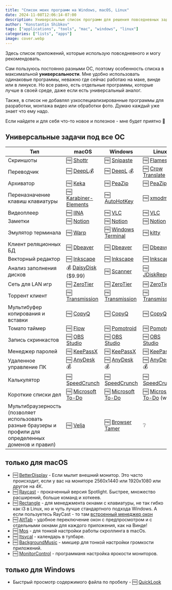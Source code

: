 ```yaml
---
title: "Список моих программ на Windows, macOS, Linux"
date: 2024-11-08T12:06:14-07:00
description: Универсальные список программ для решения повседневных задач
author: "Konstantin Shibkov"
tags: ["applications", "tools", "mac", "windows", "linux"]
categories: ["lists", "apps"]
image: cover.webp
---
```


Здесь список приложений, которые использую повседневного и могу
рекомендовать.

Сам пользуюсь постоянно разными ОС, поэтому особенность списка в
максимальной **универсальности**. Мне удобно использовать одинаковые программы,
неважно где сейчас работаю на маке, винде или в линуксе. Но все равно, есть
отдельные программы, которые лучше в своей среде, даже если есть универсальный
аналог.

Также, в список не добавлял узкоспециализированные программы для разработки,
монтажа видео или обработки фото. Думаю каждый уже знает что ему надо.

Если найдете и для себя что-то новое и полезное - мне будет приятно 🙂

## Универсальные задачи под все ОС

| Тип                               | macOS                                                        | Windows                                                                                     | Linux                                                                                              |
| --------------------------------- | -------------------------------------------------------------------------- | ------------------------------------------------------------------------------------------- | -------------------------------------------------------------------------------------------------- |
| Скриншоты                         | 🆓 [Shottr](https://shottr.cc/)                                             | 🆓 [Snipaste](https://www.snipaste.com/)                                                     | 🆓 [Flameshot](https://flameshot.org/)                                                              |
| Переводчик                        | 🆓 [DeepL](https://www.deepl.com/translator)💰                               | 🆓 [DeepL](https://www.deepl.com/translator) 💰                                               | 🆓 [Crow Translate](https://crow-translate.github.io/)                                              |
| Архиватор                         | 🆓 [Keka](https://www.keka.io/)                                             | 🆓 [PeaZip](https://peazip.github.io/)                                                       | 🆓 [PeaZip](https://peazip.github.io/)                                                              |
| Переназначение клавиш клавиатуры  | 🆓 [Karabiner-Elements](https://karabiner-elements.pqrs.org/)               | 🆓 [AutoHotKey](https://www.autohotkey.com)                                                  | 🆓 [xmodmap](https://wiki.archlinux.org/title/Xmodmap_(%D0%A0%D1%83%D1%81%D1%81%D0%BA%D0%B8%D0%B9)) |
| Видеоплеер                        | 🆓 [IINA](https://iina.io/)                                                 | 🆓 [VLC](https://www.videolan.org/vlc/)                                                      | 🆓 [VLC](https://www.videolan.org/vlc/)                                                             |
| Заметки                           | 🆓 [Notion](https://www.notion.so/)                                         | 🆓 [Notion](https://www.notion.so/)                                                          | 🆓 [Notion](https://www.notion.so/)                                                                 |
| Эмулятор терминала                | 🆓 [Warp](https://www.warp.dev/)                                            | 🆓 [Windows Terminal](https://apps.microsoft.com/store/detail/windows-terminal/9N0DX20HK701) | 🆓 [kitty](https://github.com/kovidgoyal/kitty)                                                     |
| Клиент реляционных БД             | 🆓 [Dbeaver](https://dbeaver.io/)                                           | 🆓 [Dbeaver](https://dbeaver.io/)                                                            | 🆓 [Dbeaver](https://dbeaver.io/)                                                                   |
| Векторный редактор                | 🆓 [Inkscape](https://inkscape.org/)                                        | 🆓 [Inkscape](https://inkscape.org/)                                                         | 🆓 [Inkscape](https://inkscape.org/)                                                                |
| Анализ заполнения дисков          | 💰 [DaisyDisk](https://daisydiskapp.com/) ($9.99)                           | 🆓 [Scanner](http://www.steffengerlach.de/freeware/)                                         | 🆓 [JDiskReporter](http://www.jgoodies.com/downloads/jdiskreport/)                                  |
| Сеть для LAN игр                  | 🆓 [ZeroTier](https://www.zerotier.com/)                                    | 🆓 [ZeroTier](https://www.zerotier.com/)                                                     | 🆓 [ZeroTier](https://www.zerotier.com/)                                                            |
| Торрент клиент                    | 🆓 [Transmission](https://transmissionbt.com/)                              | 🆓 [Transmission](https://transmissionbt.com/)                                               | 🆓 [Transmission](https://transmissionbt.com/)                                                      |
| Мультибуфер копирования и вставки | 🆓 [CopyQ](https://hluk.github.io/CopyQ/)                                   | 🆓 [CopyQ](https://hluk.github.io/CopyQ/)                                                    | 🆓 [CopyQ](https://hluk.github.io/CopyQ/)                                                           |
| Томато таймер                     | 🆓 [Flow](https://flowapp.info/)                                            | 🆓 [Pomotroid](https://splode.github.io/pomotroid/)                                          | 🆓 [Pomotroid](https://splode.github.io/pomotroid/)                                                 |
| Запись скринкастов                | 🆓 [OBS Studio](https://obsproject.com/)                                    | 🆓 [OBS Studio](https://obsproject.com/)                                                     | 🆓 [OBS Studio](https://obsproject.com/)                                                            |
| Менеджер паролей                  | 🆓 [KeePassX](https://keepassxc.org/)                                    | 🆓 [KeePassX](https://keepassxc.org/)                                                      | 🆓 [KeePassX](https://keepassxc.org/)                                                            |
| Удаленное управление ПК           | 🆓 [AnyDesk](https://anydesk.com/) 💰                                        | 🆓 [AnyDesk](https://anydesk.com/) 💰                                                         | 🆓 [AnyDesk](https://anydesk.com/) 💰                                                                |
| Калькулятор                       | 🆓 [SpeedCrunch](https://heldercorreia.bitbucket.io/speedcrunch/index.html) | 🆓 [SpeedCrunch](https://heldercorreia.bitbucket.io/speedcrunch/index.html)                  | 🆓 [SpeedCrunch](https://heldercorreia.bitbucket.io/speedcrunch/index.html)                         |
| Короткие списки дел               | 🆓 [Microsoft To-Do](https://todo.microsoft.com/tasks/)                     | 🆓 [Microsoft To-Do](https://todo.microsoft.com/tasks/)                                      | 🆓 [Microsoft To-Do](https://todo.microsoft.com/tasks/) (web)                                       |
| Мультибраузерность (позволяет использовать разные браузеры и профили для определенных доменов и правил) | 🆓 [Velja](https://sindresorhus.com/velja) | 🆓 [Browser Tamer](https://github.com/aloneguid/bt) | ❔

## только для macOS

* 🆓 [BetterDisplay](https://github.com/waydabber/BetterDisplay) - Если мылит внешний монитор. Это часто происходит,
если у вас на мониторе 2560x1440 или 1920x1080 или другое на 4К.
* 🆓 [Raycast](https://www.raycast.com/) - прокаченный версия Spotlight. Быстрее, множество расширений,
больше команд и хоткеев.
* 🆓 [Rectangle](https://rectangleapp.com/) - для менеджмента окнами с клавиатуры, не так гибко как i3 в Linux,
но и чуть лучше стандартного подхода Windows. А если пользуетесь
RayCast - то там [встроенный менеджер окон](https://www.raycast.com/extensions/window-management)
* 🆓 [AltTab](https://alt-tab-macos.netlify.app/) - удобное переключение окон с предпросмотром и
с отдельными окнами для каждого приложения, как на Винде!
* 🆓 [Mos](https://mos.caldis.me/) - для тонкой настройки работы скроллинга в macOs.
* 🆓 [Itsycal](https://www.mowglii.com/itsycal/) - календарь в тулбаре.
* 🆓 [BackgroundMusic](https://github.com/kyleneideck/BackgroundMusic) - микшер для тонкой настройки громкости приложений.
* 🆓 [MonitorControl](https://github.com/MonitorControl/MonitorControl) - программаня настройка ярокости мониторов.

## только для Windows

* Быстрый просмотр содержимого файла по пробелу - 🆓 [QuickLook](https://apps.microsoft.com/store/detail/quicklook/9NV4BS3L1H4S?hl=en-in&gl=IN)
  
